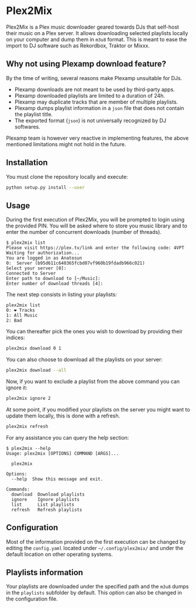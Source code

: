 # Plex2Mix

Plex2Mix is a Plex music downloader geared towards DJs that self-host their music on a Plex server. It allows downloading selected playlists locally on your computer and dump them in `m3u8` format. This is meant to ease the import to DJ software such as Rekordbox, Traktor or Mixxx.

## Why not using Plexamp download feature?

By the time of writing, several reasons make Plexamp unsuitable for DJs.

- Plexamp downloads are not meant to be used by third-party apps.
- Plexamp downloaded playlists are limited to a duration of 24h.
- Plexamp may duplicate tracks that are member of multiple playlists.
- Plexamp dumps playlist information in a `json` file that does not contain the playlist title.
- The exported format (`json`) is not universally recognized by DJ softwares.

Plexamp team is however very reactive in implementing features, the above mentioned limitations might not hold in the future.

## Installation

You must clone the repository locally and execute:

```bash
python setup.py install --user
```

## Usage

During the first execution of Plex2Mix, you will be prompted to login using the provided PIN. You will be asked where to store you music library and to enter the number of concurrent downloads (number of threads).

```console
$ plex2mix list
Please visit https://plex.tv/link and enter the following code: 4VPT
Waiting for authorization...
You are logged in as Anatosun
0:  Server (b95d611c640365fcbd07vf960b19fdadb966c021)
Select your server [0]:
Connected to Server
Enter path to download to [~/Music]:
Enter number of download threads [4]:
```

The next step consists in listing your playlists:

```console
plex2mix list
0: ❤️ Tracks
1: All Music
2: Bad
```

You can thereafter pick the ones you wish to download by providing their indices:

```bash
plex2mix download 0 1
```

You can also choose to download all the playlists on your server:

```bash
plex2mix download --all
```

Now, if you want to exclude a playlist from the above command you can ignore it:

```bash
plex2mix ignore 2
```

At some point, if you modified your playlists on the server you might want to update them locally, this is done with a refresh.

```bash
plex2mix refresh
```

For any assistance you can query the help section:

```console
$ plex2mix --help
Usage: plex2mix [OPTIONS] COMMAND [ARGS]...

  plex2mix

Options:
  --help  Show this message and exit.

Commands:
  download  Download playlists
  ignore    Ignore playlists
  list      List playlists
  refresh   Refresh playlists
```

## Configuration

Most of the information provided on the first execution can be changed by editing the `config.yaml` located under `~/.config/plex2mix/` and under the default location on other operating systems.

## Playlists information

Your playlists are downloaded under the specified path and the `m3u8` dumps in the `playlists` subfolder by default. This option can also be changed in the configuration file.

